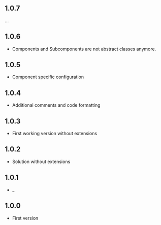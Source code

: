 ## 1.0.7
...
## 1.0.6
* Components and Subcomponents are not abstract classes anymore.
## 1.0.5
* Component specific configuration
## 1.0.4
* Additional comments and code formatting
## 1.0.3
* First working version without extensions
## 1.0.2
* Solution without extensions
## 1.0.1
* _
## 1.0.0
* First version